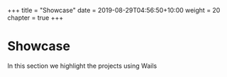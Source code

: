 +++
title = "Showcase"
date = 2019-08-29T04:56:50+10:00
weight = 20
chapter = true
+++

# Showcase 

In this section we highlight the projects using Wails